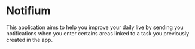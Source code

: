 # Notifium
This application aims to help you improve your daily live by sending you notifications when you enter certains areas linked to a task you previously created in the app.
